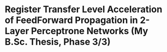 # Register Transfer Level Acceleration of FeedForward Propagation in 2-Layer Perceptrone Networks (My B.Sc. Thesis, Phase 3/3)
